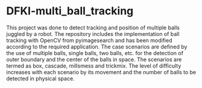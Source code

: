 # DFKI-multi_ball_tracking
This project was done to detect tracking and position of multiple balls juggled by a robot. The repository includes the implementation of ball tracking with OpenCV from pyimagesearch and has been modified according to the required application. The case scenarios are defined by the use of multiple balls, single balls, two balls, etc. for the detection of outer boundary and the center of the balls in space.
The scenarios are termed as box, cascade, millsmess and trickmix. The level of difficulty increases with each scenario by its movement and the number of balls to be detected in physical space.
